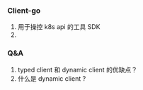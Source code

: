 ### Client-go
1. 用于操控 k8s api 的工具 SDK
2. 



### Q&A 
1. typed client 和 dynamic client 的优缺点？
2. 什么是 dynamic client ?